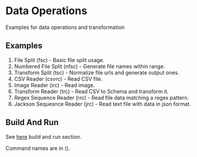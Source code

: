 # Data Operations

Examples for data operations and transformation

## Examples

1. File Split (fsc) - Basic file split usage.
2. Numbered File Split (nfsc) - Generate file names within range.
3. Transform Split (tsc) - Normalize file urls and generate output ones.
4. CSV Reader (csvrc) - Read CSV file.
5. Image Reader (irc) - Read image.
6. Transform Reader (trc) - Read CSV to Schema and transform it.
7. Regex Sequence Reader (rrc) - Read file data matching a regex pattern.
8. Jackson Sequesnce Reader (jrc) - Read text file with data in json format.

## Build And Run

See [here](../README.md) build and run section.

Command names are in ().
